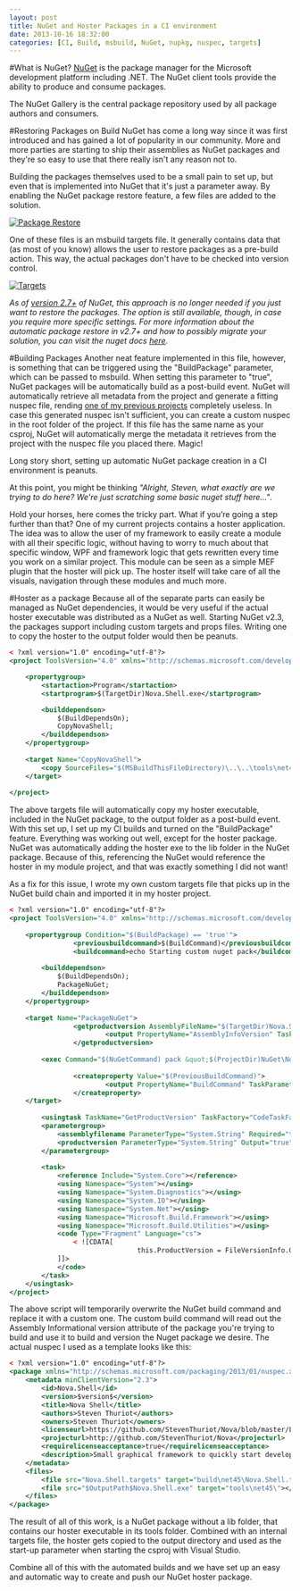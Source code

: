 ```yaml
---
layout: post
title: NuGet and Hoster Packages in a CI environment
date: 2013-10-16 18:32:00
categories: [CI, Build, msbuild, NuGet, nupkg, nuspec, targets]
---
```


#What is NuGet?
[NuGet](http://www.nuget.org/) is the package manager for the Microsoft development platform including .NET. The NuGet client tools provide the ability to produce and consume packages. 

The NuGet Gallery is the central package repository used by all package authors and consumers.

#Restoring Packages on Build
NuGet has come a long way since it was first introduced and has gained a lot of popularity in our community. More and more parties are starting to ship their assemblies as NuGet packages and they're so easy to use that there really isn't any reason not to.

Building the packages themselves used to be a small pain to set up, but even that is implemented into NuGet that it's just a parameter away. By enabling the NuGet package restore feature, a few files are added to the solution.


[![Package Restore](//cdn.thuriot.be/images/NuGetCI/packagerestore.png)](//cdn.thuriot.be/images/NuGetCI/packagerestore.png)


One of these files is an msbuild targets file. It generally contains data that (as most of you know) allows the user to restore packages as a pre-build action. This way, the actual packages don't have to be checked into version control.


[![Targets](//cdn.thuriot.be/images/NuGetCI/targets.png)](//cdn.thuriot.be/images/NuGetCI/targets.png)


*As of [version 2.7+](https://docs.nuget.org/docs/reference/package-restore#MSBuild-Integrated_Package_Restore) of NuGet, this approach is no longer needed if you just want to restore the packages. The option is still available, though, in case you require more specific settings. For more information about the automatic package restore in v2.7+ and how to possibly migrate your solution, you can visit the nuget docs [here](http://docs.nuget.org/docs/workflows/migrating-to-automatic-package-restore).*

#Building Packages
Another neat feature implemented in this file, however, is something that can be triggered using the "BuildPackage" parameter, which can be passed to msbuild. When setting this parameter to "true", NuGet packages will be automatically build as a post-build event. NuGet will automatically retrieve all metadata from the project and generate a fitting nuspec file, rending <a href="/projects/nuget-build-and-deploy/" title="NuGet build and deploy" target="_blank">one of my previous projects</a> completely useless. In case this generated nuspec isn't sufficient, you can create a custom nuspec in the root folder of the project. If this file has the same name as your csproj, NuGet will automatically merge the metadata it retrieves from the project with the nuspec file you placed there. Magic!

Long story short, setting up automatic NuGet package creation in a CI environment is peanuts. 

At this point, you might be thinking *"Alright, Steven, what exactly are we trying to do here? We're just scratching some basic nuget stuff here..."*. 

Hold your horses, here comes the tricky part. What if you’re going a step further than that? One of my current projects contains a hoster application. The idea was to allow the user of my framework to easily create a module with all their specific logic, without having to worry to much about that specific window, WPF and framework logic that gets rewritten every time you work on a similar project. This module can be seen as a simple MEF plugin that the hoster will pick up. The hoster itself will take care of all the visuals, navigation through these modules and much more. 

#Hoster as a package
Because all of the separate parts can easily be managed as NuGet dependencies, it would be very useful if the actual hoster executable was distributed as a NuGet as well. Starting NuGet v2.3, the packages support including custom targets and props files. Writing one to copy the hoster to the output folder would then be peanuts.

```xml
< ?xml version="1.0" encoding="utf-8"?>
<project ToolsVersion="4.0" xmlns="http://schemas.microsoft.com/developer/msbuild/2003">

    <propertygroup>
        <startaction>Program</startaction>
        <startprogram>$(TargetDir)Nova.Shell.exe</startprogram>

        <builddependson>
            $(BuildDependsOn);
            CopyNovaShell;
        </builddependson>
    </propertygroup>
        
    <target Name="CopyNovaShell">
        <copy SourceFiles="$(MSBuildThisFileDirectory)\..\..\tools\net45\Nova.Shell.exe" DestinationFolder="$(TargetDir)"></copy>
    </target>
    
</project>
```

The above targets file will automatically copy my hoster executable, included in the NuGet package, to the output folder as a post-build event. With this set up, I set up my CI builds and turned on the "BuildPackage" feature. Everything was working out well, except for the hoster package. NuGet was automatically adding the hoster exe to the lib folder in the NuGet package. Because of this, referencing the NuGet would reference the hoster in my module project, and that was exactly something I did not want!

As a fix for this issue, I wrote my own custom targets file that picks up in the NuGet build chain and imported it in my hoster project.

```xml
< ?xml version="1.0" encoding="utf-8"?>
<project ToolsVersion="4.0" xmlns="http://schemas.microsoft.com/developer/msbuild/2003">
        
    <propertygroup Condition="$(BuildPackage) == 'true'">
                <previousbuildcommand>$(BuildCommand)</previousbuildcommand>
                <buildcommand>echo Starting custom nuget pack</buildcommand>
                                
        <builddependson>
            $(BuildDependsOn);
            PackageNuGet;
        </builddependson>
    </propertygroup>
        
    <target Name="PackageNuGet">
                <getproductversion AssemblyFileName="$(TargetDir)Nova.Shell.exe">
                        <output PropertyName="AssemblyInfoVersion" TaskParameter="ProductVersion"></output>
                </getproductversion>
                
        <exec Command="$(NuGetCommand) pack &quot;$(ProjectDir)NuGet\Nova.Shell.nuspec&quot; -p OutputPath=&quot;$(TargetDir);version=$(AssemblyInfoVersion)&quot; -o &quot;$(PackageOutputDir)&quot; -symbols "></exec>
                
                <createproperty Value="$(PreviousBuildCommand)">
                        <output PropertyName="BuildCommand" TaskParameter="Value"></output>
                </createproperty>
    </target>
                
        <usingtask TaskName="GetProductVersion" TaskFactory="CodeTaskFactory" AssemblyFile="$(MSBuildToolsPath)\Microsoft.Build.Tasks.v4.0.dll">
        <parametergroup>
            <assemblyfilename ParameterType="System.String" Required="true"></assemblyfilename>
            <productversion ParameterType="System.String" Output="true"></productversion>
        </parametergroup>
                
        <task>
            <reference Include="System.Core"></reference>
            <using Namespace="System"></using>
            <using Namespace="System.Diagnostics"></using>
            <using Namespace="System.IO"></using>
            <using Namespace="System.Net"></using>
            <using Namespace="Microsoft.Build.Framework"></using>
            <using Namespace="Microsoft.Build.Utilities"></using>
            <code Type="Fragment" Language="cs">
                < ![CDATA[
                                this.ProductVersion = FileVersionInfo.GetVersionInfo(this.AssemblyFileName).ProductVersion;
            ]]>
            </code>
        </task>
    </usingtask>
</project>
```

The above script will temporarily overwrite the NuGet build command and replace it with a custom one. The custom build command will read out the Assembly Informational version attribute of the package you're trying to build and use it to build and version the Nuget package we desire. The actual nuspec I used as a template looks like this:


```xml
< ?xml version="1.0" encoding="utf-8"?>
<package xmlns="http://schemas.microsoft.com/packaging/2013/01/nuspec.xsd">
    <metadata minClientVersion="2.3">
        <id>Nova.Shell</id>
        <version>$version$</version>
        <title>Nova Shell</title>
        <authors>Steven Thuriot</authors>
        <owners>Steven Thuriot</owners>
        <licenseurl>https://github.com/StevenThuriot/Nova/blob/master/LICENSE.md</licenseurl>
        <projecturl>http://github.com/StevenThuriot/Nova</projecturl>
        <requirelicenseacceptance>true</requirelicenseacceptance>
        <description>Small graphical framework to quickly start developing your apps without having to worry too much about controls and looks.</description>
    </metadata>
    <files>
        <file src="Nova.Shell.targets" target="build\net45\Nova.Shell.targets"></file>
        <file src="$OutputPath$Nova.Shell.exe" target="tools\net45\"></file>
    </files>
</package>
```

The result of all of this work, is a NuGet package without a lib folder, that contains our hoster executable in its tools folder. Combined with an internal targets file, the hoster gets copied to the output directory and used as the start-up parameter when starting the csproj with Visual Studio.

Combine all of this with the automated builds and we have set up an easy and automatic way to create and push our NuGet hoster package.